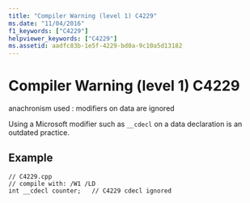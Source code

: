 ```yaml
---
title: "Compiler Warning (level 1) C4229"
ms.date: "11/04/2016"
f1_keywords: ["C4229"]
helpviewer_keywords: ["C4229"]
ms.assetid: aadfc83b-1e5f-4229-bd0a-9c10a5d13182
---
```

# Compiler Warning (level 1) C4229

anachronism used : modifiers on data are ignored

Using a Microsoft modifier such as `__cdecl` on a data declaration is an outdated practice.

## Example

```
// C4229.cpp
// compile with: /W1 /LD
int __cdecl counter;   // C4229 cdecl ignored
```